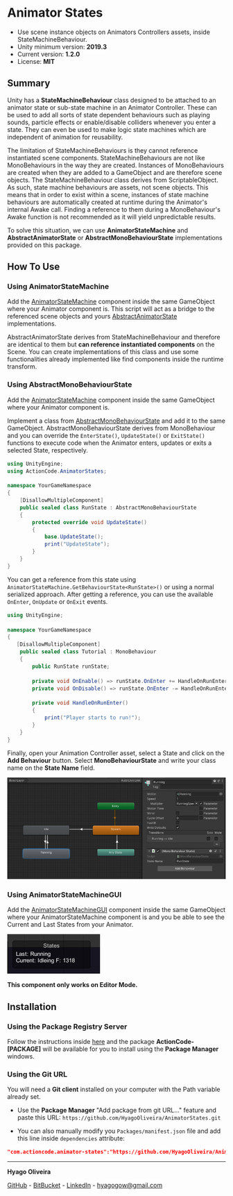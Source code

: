 # Animator States

* Use scene instance objects on Animators Controllers assets, inside StateMachineBehaviour.
* Unity minimum version: **2019.3**
* Current version: **1.2.0**
* License: **MIT**

## Summary

Unity has a **StateMachineBehaviour** class designed to be attached to an animator state or sub-state machine in an Animator Controller. 
These can be used to add all sorts of state dependent behaviours such as playing sounds, particle effects or enable/disable colliders whenever you enter a state. 
They can even be used to make logic state machines which are independent of animation for reusability.

The limitation of StateMachineBehaviours is they cannot reference instantiated scene components. StateMachineBehaviours are not like MonoBehaviours in the way they are created. Instances of MonoBehaviours are created when they are added to a GameObject and are therefore scene objects. 
The StateMachineBehaviour class derives from ScriptableObject. As such, state machine behaviours are assets, not scene objects. This means that in order to exist within a scene, instances of state machine behaviours are automatically created at runtime during the Animator's internal Awake call. 
Finding a reference to them during a MonoBehaviour's Awake function is not recommended as it will yield unpredictable results.

To solve this situation, we can use **AnimatorStateMachine** and **AbstractAnimatorState** or **AbstractMonoBehaviourState** implementations provided on this package.

## How To Use

### Using AnimatorStateMachine

Add the [AnimatorStateMachine](/Runtime/StatesMachine/AnimatorStateMachine.cs) component inside the same GameObject where your Animator component is. 
This script will act as a bridge to the referenced scene objects and yours [AbstractAnimatorState](/Runtime/States/AbstractAnimatorState.cs) implementations.

AbstractAnimatorState derives from StateMachineBehaviour and therefore are identical to them but **can reference instantiated components** on the Scene. 
You can create implementations of this class and use some functionalities already implemented like find components inside the runtime transform.

### Using AbstractMonoBehaviourState

Add the [AnimatorStateMachine](/Runtime/StatesMachine/AnimatorStateMachine.cs) component inside the same GameObject where your Animator component is.

Implement a class from [AbstractMonoBehaviourState](/Runtime/States/AbstractMonoBehaviourState.cs) and add it to the same GameObject. AbstractMonoBehaviourState derives from MonoBehaviour and you can override the `EnterState()`, `UpdateState()` or `ExitState()` functions to execute code when the Animator enters, updates or exits a selected State, respectively. 

```csharp
using UnityEngine;
using ActionCode.AnimatorStates;

namespace YourGameNamespace
{
    [DisallowMultipleComponent]
    public sealed class RunState : AbstractMonoBehaviourState
    {
        protected override void UpdateState()
        {
            base.UpdateState();
            print("UpdateState");
        }
    }
}
````

You can get a reference from this state using `AnimatorStateMachine.GetBehaviourState<RunState>()` or using a normal serialized approach.
After getting a reference, you can use the available `OnEnter`, `OnUpdate` or `OnExit` events.

```csharp
using UnityEngine;

namespace YourGameNamespace
{
   [DisallowMultipleComponent]
    public sealed class Tutorial : MonoBehaviour
    {
        public RunState runState;

        private void OnEnable() => runState.OnEnter += HandleOnRunEnter;
        private void OnDisable() => runState.OnEnter -= HandleOnRunEnter;

        private void HandleOnRunEnter()
        {
            print("Player starts to run!");
        }
    }
}
```

Finally, open your Animation Controller asset, select a State and click on the **Add Behaviour** button. 
Select **MonoBehaviourState** and write your class name on the **State Name** field.

![AnimatorController Screenshot](/Docs~/AnimatorController.png "Using AbstractMonoBehaviourState")

### Using AnimatorStateMachineGUI

Add the [AnimatorStateMachineGUI](/Runtime/StatesMachine/AnimatorStateMachineGUI.cs) component inside the same GameObject where your AnimatorStateMachine component is
and you be able to see the Current and Last States from your Animator.

![AnimatorStateMachineGUI Screenshot](/Docs~/AnimatorStateMachineGUI.png "Using AnimatorStateMachineGUI")

**This component only works on Editor Mode.**

## Installation

### Using the Package Registry Server

Follow the instructions inside [here](https://cutt.ly/ukvj1c8) and the package **ActionCode-[PACKAGE]** 
will be available for you to install using the **Package Manager** windows.

### Using the Git URL

You will need a **Git client** installed on your computer with the Path variable already set. 

- Use the **Package Manager** "Add package from git URL..." feature and paste this URL: `https://github.com/HyagoOliveira/AnimatorStates.git`

- You can also manually modify you `Packages/manifest.json` file and add this line inside `dependencies` attribute: 

```json
"com.actioncode.animator-states":"https://github.com/HyagoOliveira/AnimatorStates.git"
```

---

**Hyago Oliveira**

[GitHub](https://github.com/HyagoOliveira) -
[BitBucket](https://bitbucket.org/HyagoGow/) -
[LinkedIn](https://www.linkedin.com/in/hyago-oliveira/) -
<hyagogow@gmail.com>